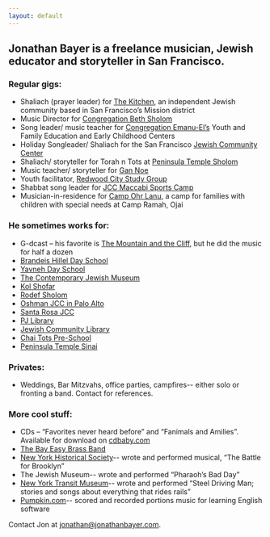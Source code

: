 ```yaml
---
layout: default
---
```


## Jonathan Bayer is a freelance musician, Jewish educator and storyteller in San Francisco.

### Regular gigs:

-   Shaliach (prayer leader) for [The Kitchen](http://thekitchensf.org), an independent Jewish community based in San Francisco’s Mission district
-   Music Director for [Congregation Beth Sholom](http://bethsholomsf.org)
-   Song leader/ music teacher for [Congregation Emanu-El’s](http://Emanuelsf.org) Youth and Family Education and Early Childhood Centers
-   Holiday Songleader/ Shaliach for the San Francisco [Jewish Community Center](http://jccsf.org)
-   Shaliach/ storyteller for Torah n Tots at [Peninsula Temple Sholom](http://sholom.org)
-   Music teacher/ storyteller for [Gan Noe](http://chabadnoevalley.org)
-   Youth facilitator, [Redwood City Study Group](http://kevah.org)
-   Shabbat song leader for [JCC Maccabi Sports Camp](http://maccabisportscamp.org)
-   Musician-in-residence for [Camp Ohr Lanu](http://ramah.org), a camp for families with children with special needs at Camp Ramah, Ojai

### He sometimes works for:

-   G-dcast – his favorite is [The Mountain and the Cliff](http://www.g-dcast.com/mountain "The Mountain and the Cliff - G-dcastG-dcast"), but he did the music for half a dozen
-   [Brandeis Hillel Day School](http://www.bhds.org/)
-   [Yavneh Day School](http://www.yavnehdayschool.org/)
-   [The Contemporary Jewish Museum](http://www.thecjm.org/)
-   [Kol Shofar](http://kolshofar.org/)
-   [Rodef Sholom](http://www.rodefsholom.org)
-   [Oshman JCC in Palo Alto](http://paloaltojcc.org/)
-   [Santa Rosa JCC](http://www.jccsoco.org/)
-   [PJ Library](http://www.pjlibrary.org/)
-   [Jewish Community Library](http://www.jewishlearningworks.org/library)
-   [Chai Tots Pre-School](http://www.chaitotspreschool.com/)
-   [Peninsula Temple Sinai](http://www.peninsulasinai.org/)

### Privates:

-   Weddings, Bar Mitzvahs, office parties, campfires-- either solo or fronting a band. Contact for references.

### More cool stuff:

-   CDs – “Favorites never heard before” and “Fanimals and Amilies”. Available for download on [cdbaby.com](http://cdbaby.com)
-   [The Bay Easy Brass Band](http://bayeasybrassband.com)
-   [New York Historical Society](http://www.nyhistory.org/)-- wrote and performed musical, “The Battle for Brooklyn”
-   The Jewish Museum-- wrote and performed “Pharaoh’s Bad Day”
-   [New York Transit Museum](http://web.mta.info/mta/museum/)-- wrote and performed “Steel Driving Man; stories and songs about everything that rides rails”
-   [Pumpkin.com](http://Pumpkin.com)-- scored and recorded portions music for learning English software

Contact Jon at [jonathan@jonathanbayer.com](mailto:jonathan@jonathanbayer.com).

